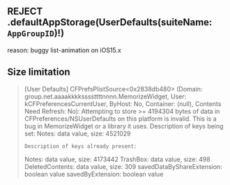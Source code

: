 ## REJECT .defaultAppStorage(UserDefaults(suiteName: `AppGroupID`)!)
reason: buggy list-animation on iOS15.x

## Size limitation
> [User Defaults] CFPrefsPlistSource<0x2838db480> (Domain: group.net.aaaakkkkssssttttnnnn.MemorizeWidget, User: kCFPreferencesCurrentUser, ByHost: No, Container: (null), Contents Need Refresh: No): Attempting to store >= 4194304 bytes of data in CFPreferences/NSUserDefaults on this platform is invalid. This is a bug in MemorizeWidget or a library it uses.
    Description of keys being set:
> Notes: data value, size: 4521029
> 
>     Description of keys already present:
> Notes: data value, size: 4173442
> TrashBox: data value, size: 498
> DeletedContents: data value, size: 309
> savedDataByShareExtension: boolean value
> savedByExtension: boolean value
